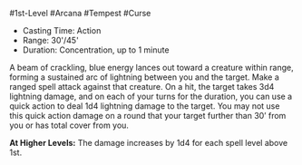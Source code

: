 #1st-Level #Arcana #Tempest #Curse
 
- Casting Time: Action
- Range: 30'/45'
- Duration: Concentration, up to 1 minute  

A beam of crackling, blue energy lances out toward a creature within range, forming a sustained arc of lightning between you and the target. Make a ranged spell attack against that creature. On a hit, the target takes 3d4 lightning damage, and on each of your turns for the duration, you can use a quick action to deal 1d4 lightning damage to the target. You may not use this quick action damage on a round that your target further than 30’ from you or has total cover from you.
 
**At Higher Levels:** The damage increases by 1d4 for each spell level above 1st.